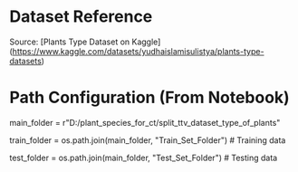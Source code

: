 # Dataset Reference
Source: [Plants Type Dataset on Kaggle]
(https://www.kaggle.com/datasets/yudhaislamisulistya/plants-type-datasets)


# Path Configuration (From Notebook)
main_folder = r"D:/plant_species_for_ct/split_ttv_dataset_type_of_plants"

train_folder = os.path.join(main_folder, "Train_Set_Folder")  # Training data

test_folder = os.path.join(main_folder, "Test_Set_Folder")   # Testing data
